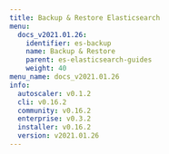 ```yaml
---
title: Backup & Restore Elasticsearch
menu:
  docs_v2021.01.26:
    identifier: es-backup
    name: Backup & Restore
    parent: es-elasticsearch-guides
    weight: 40
menu_name: docs_v2021.01.26
info:
  autoscaler: v0.1.2
  cli: v0.16.2
  community: v0.16.2
  enterprise: v0.3.2
  installer: v0.16.2
  version: v2021.01.26
---
```


